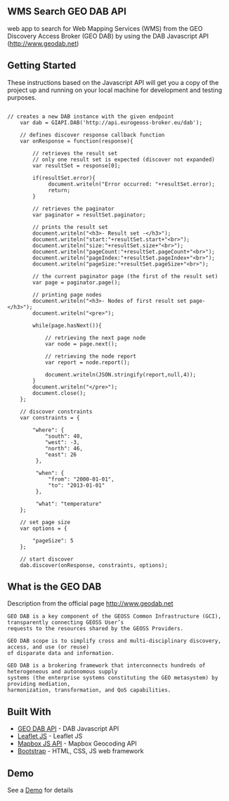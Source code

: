 ## WMS Search GEO DAB API

web app to search for Web Mapping Services (WMS) from the GEO Discovery Access Broker (GEO DAB) by using the DAB Javascript API (http://www.geodab.net)

## Getting Started

These instructions based on the Javascript API will get you a copy of the project up and running on your local machine for development and testing purposes.

```

// creates a new DAB instance with the given endpoint
    var dab = GIAPI.DAB('http://api.eurogeoss-broker.eu/dab');

    // defines discover response callback function
    var onResponse = function(response){
    	
    	// retrieves the result set
    	// only one result set is expected (discover not expanded)     
        var resultSet = response[0];
    	
    	if(resultSet.error){
    	     document.writeln("Error occurred: "+resultSet.error); 
             return;
        }
        
        // retrieves the paginator   
        var paginator = resultSet.paginator;
                        
        // prints the result set
        document.writeln("<h3>- Result set -</h3>");
        document.writeln("start:"+resultSet.start+"<br>"); 
        document.writeln("size:"+resultSet.size+"<br>"); 
        document.writeln("pageCount:"+resultSet.pageCount+"<br>"); 
        document.writeln("pageIndex:"+resultSet.pageIndex+"<br>"); 
        document.writeln("pageSize:"+resultSet.pageSize+"<br>"); 
 
        // the current paginator page (the first of the result set)    
        var page = paginator.page();
        
        // printing page nodes
        document.writeln("<h3>- Nodes of first result set page-</h3>"); 
        document.writeln("<pre>"); 

        while(page.hasNext()){

            // retrieving the next page node
            var node = page.next();
        
            // retrieving the node report
            var report = node.report();     
                           
            document.writeln(JSON.stringify(report,null,4));
        }
        document.writeln("</pre>");
        document.close();
    };

    // discover constraints
    var constraints = {
        
        "where": {
            "south": 40,
            "west": -3,
            "north": 46,
            "east": 26
         },
         
         "when": {
             "from": "2000-01-01",
             "to": "2013-01-01"
         },
         
         "what": "temperature"               
    };
    
    // set page size
    var options = {
        
        "pageSize": 5           
    };
                
    // start discover
    dab.discover(onResponse, constraints, options);

```

## What is the GEO DAB

Description from the official page http://www.geodab.net

```
GEO DAB is a key component of the GEOSS Common Infrastructure (GCI), transparently connecting GEOSS User’s 
requests to the resources shared by the GEOSS Providers.

GEO DAB scope is to simplify cross and multi-disciplinary discovery, access, and use (or reuse) 
of disparate data and information.

GEO DAB is a brokering framework that interconnects hundreds of heterogeneous and autonomous supply 
systems (the enterprise systems constituting the GEO metasystem) by providing mediation, 
harmonization, transformation, and QoS capabilities.
```

## Built With

* [GEO DAB API](http://api.eurogeoss-broker.eu/docs/index.html) - DAB Javascript API
* [Leaflet JS](http://leafletjs.com/) - Leaflet JS
* [Mapbox JS API](https://www.mapbox.com/mapbox-gl-js/example/mapbox-gl-geocoder/) - Mapbox Geocoding API
* [Bootstrap](http://getbootstrap.com/) - HTML, CSS, JS web framework

## Demo

See a [Demo](http://rawgit.com/ChristianLanger/WMS-Search-DAB-API/master/index.html) for details

